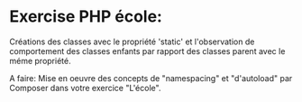 # Exercise PHP école:

 Créations des classes avec le propriété 'static' et l'observation de comportement des classes enfants par rapport des classes parent avec le méme propriété.
 
 A faire: Mise en oeuvre des concepts de "namespacing" et "d'autoload" par Composer dans votre exercice "L'école".
